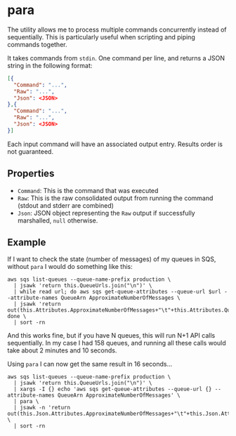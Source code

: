 
# para

The utility allows me to process multiple commands concurrently instead of sequentially. This is particularly useful when scripting and piping commands together.

It takes commands from `stdin`. One command per line, and returns a JSON string in the following format:

```json
[{
  "Command": "...",
  "Raw": "...",
  "Json": <JSON>
},{
  "Command": "...",
  "Raw": "...",
  "Json": <JSON>
}]
```

Each input command will have an associated output entry. Results order is not guaranteed.

## Properties

* `Command`: This is the command that was executed
* `Raw`: This is the raw consolidated output from running the command (stdout and stderr are combined)
* `Json`: JSON object representing the `Raw` output if successfully marshalled, `null` otherwise.

## Example

If I want to check the state (number of messages) of my queues in SQS, without `para` I would do something like this:

```
aws sqs list-queues --queue-name-prefix production \ 
  | jsawk 'return this.QueueUrls.join("\n")' \
  | while read url; do aws sqs get-queue-attributes --queue-url $url --attribute-names QueueArn ApproximateNumberOfMessages \
  | jsawk 'return out(this.Attributes.ApproximateNumberOfMessages+"\t"+this.Attributes.QueueArn)'; done \
  | sort -rn
```

And this works fine, but if you have N queues, this will run N+1 API calls sequentially. In my case I had 158 queues, and running all these calls would take about 2 minutes and 10 seconds.

Using `para` I can now get the same result in 16 seconds...

```
aws sqs list-queues --queue-name-prefix production \
  | jsawk 'return this.QueueUrls.join("\n")' \
  | xargs -I {} echo 'aws sqs get-queue-attributes --queue-url {} --attribute-names QueueArn ApproximateNumberOfMessages' \
  | para \
  | jsawk -n 'return out(this.Json.Attributes.ApproximateNumberOfMessages+"\t"+this.Json.Attributes.QueueArn)' \
  | sort -rn
```

